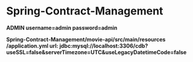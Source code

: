 # Spring-Contract-Management

**ADMIN username=admin password=admin**

**Spring-Contract-Management/movie-api/src/main/resources
/application.yml  url: jdbc:mysql://localhost:3306/cdb?useSSL=false&serverTimezone=UTC&useLegacyDatetimeCode=false**


   
